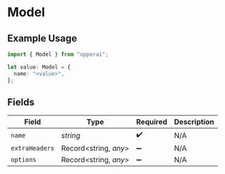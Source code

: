 # Model

## Example Usage

```typescript
import { Model } from "opperai";

let value: Model = {
  name: "<value>",
};
```

## Fields

| Field                 | Type                  | Required              | Description           |
| --------------------- | --------------------- | --------------------- | --------------------- |
| `name`                | *string*              | :heavy_check_mark:    | N/A                   |
| `extraHeaders`        | Record<string, *any*> | :heavy_minus_sign:    | N/A                   |
| `options`             | Record<string, *any*> | :heavy_minus_sign:    | N/A                   |